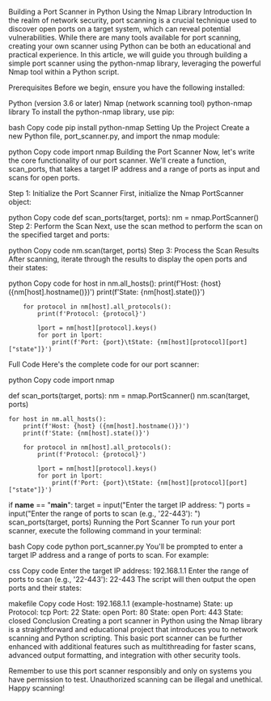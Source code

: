 Building a Port Scanner in Python Using the Nmap Library
Introduction
In the realm of network security, port scanning is a crucial technique used to discover open ports on a target system, which can reveal potential vulnerabilities. While there are many tools available for port scanning, creating your own scanner using Python can be both an educational and practical experience. In this article, we will guide you through building a simple port scanner using the python-nmap library, leveraging the powerful Nmap tool within a Python script.

Prerequisites
Before we begin, ensure you have the following installed:

Python (version 3.6 or later)
Nmap (network scanning tool)
python-nmap library
To install the python-nmap library, use pip:

bash
Copy code
pip install python-nmap
Setting Up the Project
Create a new Python file, port_scanner.py, and import the nmap module:

python
Copy code
import nmap
Building the Port Scanner
Now, let's write the core functionality of our port scanner. We'll create a function, scan_ports, that takes a target IP address and a range of ports as input and scans for open ports.

Step 1: Initialize the Port Scanner
First, initialize the Nmap PortScanner object:

python
Copy code
def scan_ports(target, ports):
    nm = nmap.PortScanner()
Step 2: Perform the Scan
Next, use the scan method to perform the scan on the specified target and ports:

python
Copy code
    nm.scan(target, ports)
Step 3: Process the Scan Results
After scanning, iterate through the results to display the open ports and their states:

python
Copy code
    for host in nm.all_hosts():
        print(f'Host: {host} ({nm[host].hostname()})')
        print(f'State: {nm[host].state()}')

        for protocol in nm[host].all_protocols():
            print(f'Protocol: {protocol}')

            lport = nm[host][protocol].keys()
            for port in lport:
                print(f'Port: {port}\tState: {nm[host][protocol][port]["state"]}')
Full Code
Here's the complete code for our port scanner:

python
Copy code
import nmap

def scan_ports(target, ports):
    nm = nmap.PortScanner()
    nm.scan(target, ports)

    for host in nm.all_hosts():
        print(f'Host: {host} ({nm[host].hostname()})')
        print(f'State: {nm[host].state()}')

        for protocol in nm[host].all_protocols():
            print(f'Protocol: {protocol}')

            lport = nm[host][protocol].keys()
            for port in lport:
                print(f'Port: {port}\tState: {nm[host][protocol][port]["state"]}')

if __name__ == "__main__":
    target = input("Enter the target IP address: ")
    ports = input("Enter the range of ports to scan (e.g., '22-443'): ")
    scan_ports(target, ports)
Running the Port Scanner
To run your port scanner, execute the following command in your terminal:

bash
Copy code
python port_scanner.py
You'll be prompted to enter a target IP address and a range of ports to scan. For example:

css
Copy code
Enter the target IP address: 192.168.1.1
Enter the range of ports to scan (e.g., '22-443'): 22-443
The script will then output the open ports and their states:

makefile
Copy code
Host: 192.168.1.1 (example-hostname)
State: up
Protocol: tcp
Port: 22   State: open
Port: 80   State: open
Port: 443  State: closed
Conclusion
Creating a port scanner in Python using the Nmap library is a straightforward and educational project that introduces you to network scanning and Python scripting. This basic port scanner can be further enhanced with additional features such as multithreading for faster scans, advanced output formatting, and integration with other security tools.

Remember to use this port scanner responsibly and only on systems you have permission to test. Unauthorized scanning can be illegal and unethical. Happy scanning!
